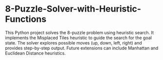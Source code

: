 # 8-Puzzle-Solver-with-Heuristic-Functions
This Python project solves the 8-puzzle problem using heuristic search. It implements the Misplaced Tiles heuristic to guide the search for the goal state. The solver explores possible moves (up, down, left, right) and provides step-by-step output. Future extensions can include Manhattan and Euclidean Distance heuristics.
